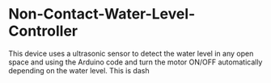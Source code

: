 # Non-Contact-Water-Level-Controller
This device uses a ultrasonic sensor to detect the water level in any open space and using the Arduino code and turn the motor ON/OFF automatically depending on the water level. This is dash
